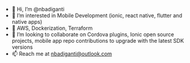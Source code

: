 - 👋 Hi, I’m @nbadiganti
- 👀 I’m interested in Mobile Development (ionic, react native, flutter and native apps)
- 🌱 AWS, Dockerization, Terraform 
- 💞️ I’m looking to collaborate on Cordova plugins, Ionic open source projects, mobile app repo contributions to upgrade with the latest SDK versions
- 📫 Reach me at nbadiganti@outlook.com 

<!---
nbadiganti/nbadiganti is a ✨ special ✨ repository because its `README.md` (this file) appears on your GitHub profile.
You can click the Preview link to take a look at your changes.
--->
